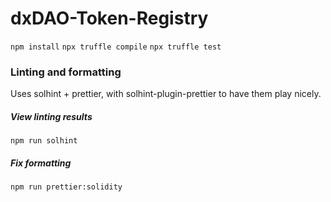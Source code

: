 # dxDAO-Token-Registry
`npm install`
`npx truffle compile`
`npx truffle test`

### Linting and formatting
Uses solhint + prettier, with solhint-plugin-prettier to have them play nicely.

##### View linting results
`npm run solhint` 

##### Fix formatting
`npm run prettier:solidity` 
